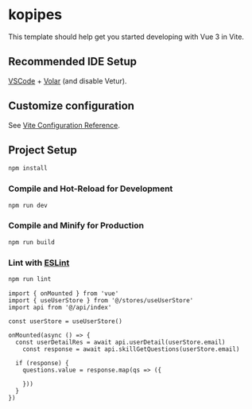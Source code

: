 # kopipes

This template should help get you started developing with Vue 3 in Vite.

## Recommended IDE Setup

[VSCode](https://code.visualstudio.com/) + [Volar](https://marketplace.visualstudio.com/items?itemName=Vue.volar) (and disable Vetur).

## Customize configuration

See [Vite Configuration Reference](https://vite.dev/config/).

## Project Setup

```sh
npm install
```

### Compile and Hot-Reload for Development

```sh
npm run dev
```

### Compile and Minify for Production

```sh
npm run build
```

### Lint with [ESLint](https://eslint.org/)

```sh
npm run lint
```

```
import { onMounted } from 'vue'
import { useUserStore } from '@/stores/useUserStore'
import api from '@/api/index'

const userStore = useUserStore()

onMounted(async () => {
  const userDetailRes = await api.userDetail(userStore.email)
    const response = await api.skillGetQuestions(userStore.email)
  
  if (response) {
    questions.value = response.map(qs => ({
      
    }))
  }
})
```
